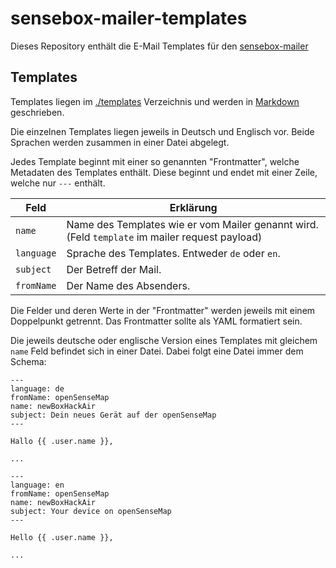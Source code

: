 # sensebox-mailer-templates

Dieses Repository enthält die E-Mail Templates für den [sensebox-mailer](https://github.com/sensebox/sensebox-mailer)

## Templates

Templates liegen im [./templates](./templates) Verzeichnis und werden in [Markdown](https://guides.github.com/features/mastering-markdown/#GitHub-flavored-markdown) geschrieben.

Die einzelnen Templates liegen jeweils in Deutsch und Englisch vor. Beide Sprachen werden zusammen in einer Datei abgelegt.

Jedes Template beginnt mit einer so genannten "Frontmatter", welche Metadaten des Templates enthält. Diese beginnt und endet mit einer Zeile, welche nur `---` enthält.

| Feld | Erklärung |
| --- | --- |
| `name`     | Name des Templates wie er vom Mailer genannt wird. (Feld `template` im mailer request payload) |
| `language` | Sprache des Templates. Entweder `de` oder `en`. |
| `subject`  | Der Betreff der Mail. |
| `fromName` | Der Name des Absenders. |

Die Felder und deren Werte in der "Frontmatter" werden jeweils mit einem Doppelpunkt getrennt. Das Frontmatter sollte als YAML formatiert sein.

Die jeweils deutsche oder englische Version eines Templates mit gleichem `name` Feld befindet sich in einer Datei. Dabei folgt eine Datei immer dem Schema:

```
---
language: de
fromName: openSenseMap
name: newBoxHackAir
subject: Dein neues Gerät auf der openSenseMap
---

Hallo {{ .user.name }},

...

---
language: en
fromName: openSenseMap
name: newBoxHackAir
subject: Your device on openSenseMap
---

Hello {{ .user.name }},

...

```
